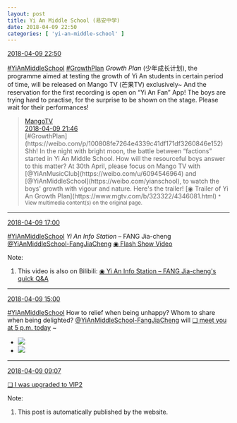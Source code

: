 ```yaml
---
layout: post
title: Yi An Middle School (易安中学)
date: 2018-04-09 22:50
categories: [ 'yi-an-middle-school' ]
---
```


<div class="weibo-info">
  <a href="https://weibo.com/6074218720/Gbl7ec6Qv">2018-04-09 22:50</a>
</div>

[#YiAnMiddleSchool](https://weibo.com/p/100808e5c67e0668537d4caddefd946dcff208/super_index) [#GrowthPlan](https://weibo.com/p/100808fe7264e4339c41df171df3260846e152) *Growth Plan* (少年成长计划), the programme aimed at testing the growth of Yi An students in certain period of time, will be released on Mango TV (芒果TV) exclusively~ And the reservation for the first recording is open on “Yi An Fan” App! The boys are trying hard to practise, for the surprise to be shown on the stage. Please wait for their performances!

<!-- more -->

> <div class="weibo-post-name">
>   <a href="https://weibo.com/hunantv">MangoTV</a>
> </div>
> <div class="weibo-info">
>   <a href="https://weibo.com/1663088660/GbkHbAVOT">2018-04-09 21:46</a>
> </div>
> [#GrowthPlan](https://weibo.com/p/100808fe7264e4339c41df171df3260846e152) Shh! In the night with bright moon, the battle between “factions” started in Yi An Middle School. How will the resourceful boys answer to this matter? At 30th April, please focus on Mango TV with [@YiAnMusicClub](https://weibo.com/u/6094546964) and [@YiAnMiddleSchool](https://weibo.com/yianschool), to watch the boys' growth with vigour and nature. Here's the trailer! [◉ Trailer of Yi An Growth Plan](https://www.mgtv.com/b/323322/4346081.html)  
> <small>* View multimedia content(s) on the original page.</small>

---

<div class="weibo-info">
  <a href="https://weibo.com/6074218720/GbiPgmHD1">2018-04-09 17:00</a>
</div>

[#YiAnMiddleSchool](https://weibo.com/p/100808e5c67e0668537d4caddefd946dcff208/super_index) *Yi An Info Station* – FANG Jia-cheng [@YiAnMiddleSchool-FangJiaCheng](https://weibo.com/u/6505661195) [◉ Flash Show Video](https://www.miaopai.com/show/TtbrHZ25D3ZyJ3azpgWAu0aukVSfHBuf6o9o5A__.htm)

Note:
1. This video is also on Bilibili: [◉ Yi An Info Station – FANG Jia-cheng's quick Q&A](https://www.bilibili.com/video/av21864960)

---

<div class="weibo-info">
  <a href="https://weibo.com/6074218720/Gbi2kth6v">2018-04-09 15:00</a>
</div>

[#YiAnMiddleSchool](https://weibo.com/p/100808e5c67e0668537d4caddefd946dcff208/super_index) How to relief when being unhappy? Whom to share when being delighted? [@YiAnMiddleSchool-FangJiaCheng](https://weibo.com/u/6505661195) will [❏ meet you at 5 p.m. today](http://t.cn/Rmfa4lS) ~

<ul class="weibo-pic-list-1">
  <li class="weibo-pic">
    <a href="//wx1.sinaimg.cn/mw690/006D4NLGly1fq6eltuj9ij31900u0quo.jpg"><img src="//wx1.sinaimg.cn/thumb150/006D4NLGly1fq6eltuj9ij31900u0quo.jpg"/></a>
  </li>
  <li class="weibo-pic">
    <a href="//wx3.sinaimg.cn/mw690/006D4NLGly1fq6elvmnwxj31900u07vs.jpg"><img src="//wx3.sinaimg.cn/thumb150/006D4NLGly1fq6elvmnwxj31900u07vs.jpg"/></a>
  </li>
</ul>

---

<div class="weibo-info">
  <a href="https://weibo.com/6074218720/GbfJjEM4G">2018-04-09 09:07</a>
</div>

[❏ I was upgraded to VIP2](http://t.cn/RmVxXuj)

Note:
1. This post is automatically published by the website.
